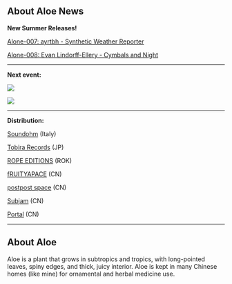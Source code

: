 ## About Aloe News

**New Summer Releases!**

[](https://aloerecords.bandcamp.com/album/synthetic-weather-reporter)[Alone-007: ayrtbh - Synthetic Weather Reporter](https://aloerecords.bandcamp.com/album/synthetic-weather-reporter)

[Alone-008: Evan Lindorff-Ellery - Cymbals and Night](https://aloerecords.bandcamp.com/album/cymbals-and-night)[](https://aloerecords.bandcamp.com/album/dzan-puku)[](https://aloerecords.bandcamp.com/album/muddy-ponds)[](https://aloerecords.bandcamp.com/album/muddy-ponds)

- - -

**Next event:**

![](/images/uploads/otomo_chris_omini.jpg)

![](/images/uploads/otomo_chris_xiaoye.jpg)

[](https://aloerecords.bandcamp.com/album/muddy-ponds)[](https://aloerecords.bandcamp.com/album/muddy-ponds)

- - -

**Distribution:**

[Soundohm](https://www.soundohm.com/label/aloe-records) (Italy)[](https://subjam.org/)[](https://subjam.org/)

[Tobira Records](https://tobirarecords.com/) (JP) 

[ROPE EDITIONS](https://www.ropeeditions.xyz/) (ROK)

[fRUITYAPACE](https://www.google.com.hk/maps/place/Fruityspace/@39.92591,116.41061,15z/data=!4m2!3m1!1s0x0:0xd96cb6b2f243002d?sa=X&ved=1t:2428&ictx=111) (CN) 

[postpost space](https://3ssstudios.com/pages/store) (CN) 

[Subjam](https://subjam.org/) (CN) 

[Portal](https://www.instagram.com/portal_canton/) (CN) 

- - -

## About Aloe

Aloe is a plant that grows in subtropics and tropics, with long-pointed leaves, spiny edges, and thick, juicy interior. Aloe is kept in many Chinese homes (like mine) for ornamental and herbal medicine use.
